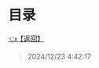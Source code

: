 # 目录  


[👈【返回】](/--Catalog--/Unity笔记/000一些特殊效果示例000/--Catalog--000一些特殊效果示例000)  








> 2024/12/23 4:42:17
